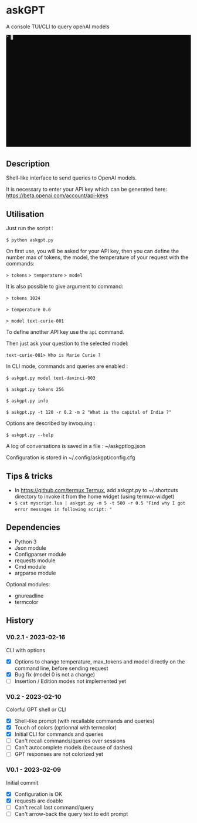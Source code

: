 # askGPT

A console TUI/CLI to query openAI models

![Terminal animation](https://raw.githubusercontent.com/pguimier/askgpt/main/termtosvg_v0.2.svg)

## Description

Shell-like interface to send queries to OpenAI models.

It is necessary to enter your API key which can be generated here: https://beta.openai.com/account/api-keys

## Utilisation

Just run the script :

`$ python askgpt.py`

On first use, you will be asked for your API key, then you can define the number max of tokens, the model, the temperature of your request with the commands:

`> tokens`
`> temperature`
`> model`

It is also possible to give argument to command:

`> tokens 1024`

`> temperature 0.6`

`> model text-curie-001`

To define another API key use the `api` command.

Then just ask your question to the selected model:

`text-curie-001> Who is Marie Curie ?`

In CLI mode, commands and queries are enabled :

`$ askgpt.py model text-davinci-003`

`$ askgpt.py tokens 256`

`$ askgpt.py info`

`$ askgpt.py -t 120 -r 0.2 -m 2 "What is the capital of India ?"`

Options are described by invoquing :

`$ askgpt.py --help`


A log of conversations is saved in a file : ~/askgptlog.json

Configuration is stored in ~/.config/askgpt/config.cfg

## Tips & tricks

- In [https://github.com/termux Termux](https://github.com/termux), add askgpt.py to ~/.shortcuts directory to invoke it from the home widget (using termux-widget)
- `$ cat myscript.lua | askgpt.py -m 5 -t 500 -r 0.5 "Find why I got error messages in following script: "`

## Dependencies

- Python 3
- Json module
- Configparser module
- requests module
- Cmd module
- argparse module

Optional modules:
- gnureadline
- termcolor

## History

### V0.2.1 - 2023-02-16

CLI with options

- [x] Options to change temperature, max_tokens and model directly on the command line, before sending request
- [x] Bug fix (model 0 is not a change)
- [ ] Insertion / Edition modes not implemented yet

### V0.2 - 2023-02-10

Colorful GPT shell or CLI

- [x] Shell-like prompt (with recallable commands and queries)
- [x] Touch of colors (optionnal with termcolor)
- [x] Initial CLI for commands and queries
- [ ] Can't recall commands/queries over sessions
- [ ] Can't autocomplete models (because of dashes)
- [ ] GPT responses are not colorized yet

### V0.1 - 2023-02-09

Initial commit

- [x] Configuration is OK
- [x] requests are doable
- [ ] Can't recall last command/query
- [ ] Can't arrow-back the query text to edit prompt
